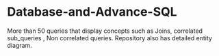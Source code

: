 # Database-and-Advance-SQL
More than 50 queries that display concepts such as  Joins, correlated sub_queries , Non correlated queries. Repository also has detailed entity diagram.
